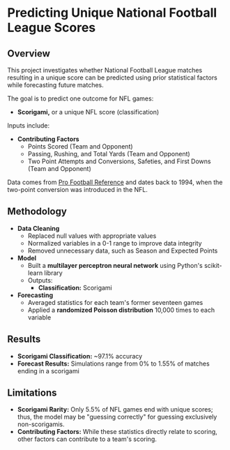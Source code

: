 # Predicting Unique National Football League Scores

## Overview

This project investigates whether National Football League matches resulting in a unique score can be predicted using prior statistical factors while forecasting future matches.

The goal is to predict one outcome for NFL games:
- **Scorigami,** or a unique NFL score (classification)

Inputs include:
- **Contributing Factors**
  -  Points Scored (Team and Opponent)
  -  Passing, Rushing, and Total Yards (Team and Opponent)
  -  Two Point Attempts and Conversions, Safeties, and First Downs (Team and Opponent) 
 
Data comes from [Pro Football Reference](https://www.pro-football-reference.com/) and dates back to 1994, when the two-point conversion was introduced in the NFL.

## Methodology
- **Data Cleaning**
  -  Replaced null values with appropriate values
  -  Normalized variables in a 0-1 range to improve data integrity
  -  Removed unnecessary data, such as Season and Expected Points
- **Model**
  - Built a **multilayer perceptron neural network** using Python's scikit-learn library
  - Outputs:
    - **Classification:** Scorigami
- **Forecasting**
  - Averaged statistics for each team's former seventeen games
  - Applied a **randomized Poisson distribution** 10,000 times to each variable

## Results
- **Scorigami Classification:** ~97.1% accuracy
- **Forecast Results:** Simulations range from 0% to 1.55% of matches ending in a scorigami

## Limitations
- **Scorigami Rarity:** Only 5.5% of NFL games end with unique scores; thus, the model may be "guessing correctly" for guessing exclusively non-scorigamis.
- **Contributing Factors:** While these statistics directly relate to scoring, other factors can contribute to a team's scoring.
